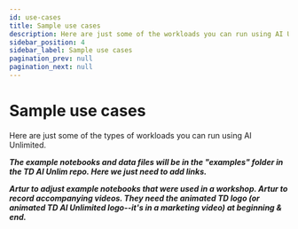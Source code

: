 ```yaml
---
id: use-cases
title: Sample use cases
description: Here are just some of the workloads you can run using AI Unlimited
sidebar_position: 4
sidebar_label: Sample use cases
pagination_prev: null
pagination_next: null
---
```


# Sample use cases

Here are just some of the types of workloads you can run using AI Unlimited.

***The example notebooks and data files will be in the "examples" folder in the TD AI Unlim repo. Here we just need to add links.***

***Artur to adjust example notebooks that were used in a workshop. Artur to record accompanying videos. They need the animated TD logo (or animated TD AI Unlimited logo--it's in a marketing video) at beginning & end.***

